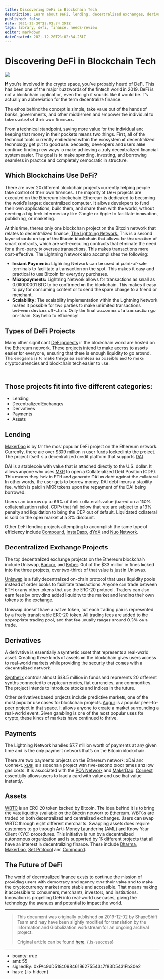 ```yaml
---
title: Discovering DeFi in Blockchain Tech
description: Learn about DeFi, lending, decentralized exchanges, derivatives, and more.
published: false
date: 2021-12-20T23:02:34.251Z
tags: library, defi, finance, needs-review
editor: markdown
dateCreated: 2021-12-20T23:02:34.251Z
---
```


# Discovering DeFi in Blockchain Tech

![](https://assets.website-files.com/5e9a09610b7dce71f87f7f17/5e9a22d15b73a1572ff26959_5e997ceee2013b7e140402e6_1_7tRdedJZQtryuJRrCOotIw%2520(1).png)

**If** you’re involved in the crypto space, you’ve probably heard of DeFi. This has been one of the major buzzwords of the fintech world in 2019. DeFi is not a blockchain application, even though it sounds like it would be. It’s actually an abbreviation for the term decentralize finance.

The ethos behind the concept is simple, take value out of the hands of banks, governments, and other middlemen and empower the individual to take control of their own finances.

From a technical standpoint, saving more value for the individual and keeping that money in their pockets means two things. First, all of the technical tools currently embedded within the ecosystem of decentralized technology get put to good use. Secondly, developers and users alike continue finding new ways to make achieving a truly decentralized financial system easier. The goal is to make spending, investing, and borrowing seamless in practice and completely democratic in structure.

## Which Blockchains Use DeFi?

There are over 20 different blockchain projects currently helping people take control of their own finances. The majority of DeFi projects are executed on the Ethereum blockchain. Ethereum is dedicated to becoming the world’s largest decentralized computer. It allows developers to fund their own applications, build them, and share them with the world, without needing a big tech intermediary like Google or Apple to facilitate innovation, publishing, or marketing.

At this time, there’s only one blockchain project on the Bitcoin network that relates to decentralized finance, [The Lightning Network.](https://lightning.network/lightning-network-summary.pdf) This is a second layer of code on top of the Bitcoin blockchain that allows for the creation of smart contracts, which are self-executing contracts that eliminate the need for a third-party to oversee transactions. This makes transactions more cost-effective. The Lightning Network also accomplishes the following:

* **Instant Payments:** Lightning Network can be used at point-of-sale terminals to facilitate a transaction on the spot. This makes it easy and practical to use Bitcoin for everyday purchases.
* **Micropayments:** Lightning Network allows for transactions as small as 0.00000001 BTC to be confirmed on the blockchain. This makes it easy to pay for consuming content or to send the spare change to a friend or merchant.
* **Scalability:** The scalability implementation within the Lightning Network makes it possible for two parties to make unlimited transactions between devices off-chain. Only the final outcomes of a transaction go on-chain. Say hello to efficiency!

## Types of DeFi Projects

Many other significant [DeFi projects](https://defipulse.com/) in the blockchain world are hosted on the Ethereum network. These projects intend to make access to assets easier for everyone, ensuring that there is enough liquidity to go around. The endgame is to make things as seamless as possible and to make cryptocurrencies and blockchain tech easier to use.

## **<br/>Those projects fit into five different categories:**

* Lending
* Decentralized Exchanges
* Derivatives
* Payments
* Assets

## Lending

[MakerDao](https://makerdao.com/en/) is by far the most popular DeFi project on the Ethereum network. Currently, there are over $309 million in user funds locked into the project. The project itself is a decentralized credit platform that supports [DAI](https://coincap.io/assets/dai).

DAI is a stablecoin with value that is attached directly to the U.S. dollar. It allows anyone who uses [MKR](https://coincap.io/assets/maker) to open a Collateralized Debt Position (CDP). This means they lock in ETH and generate DAI as debt against the collateral. In other words, the user gets to borrow money. DAI debt incurs a stability fee, which is paid in MKR tokens upon the repayment of the DAI being borrowed.

Users can borrow up to 66% of their collateral’s value (based on a 150% collateralization ratio). CDPs that fall below that rate are subject to a 13% penalty and liquidation to bring the CDP out of default. Liquidated collateral is sold on the open market at a 3% discount.

Other DeFi lending projects attempting to accomplish the same type of efficiency include [Compound](https://compound.finance/), [InstaDapp](https://instadapp.io/), [dYdX](https://dydx.exchange/) and [Nuo Network](https://www.nuo.network/).

## Decentralized Exchange Projects

The top decentralized exchange projects on the Ethereum blockchain include Uniswap, [Bancor](https://www.bancor.network/), and [Kyber](https://kyber.network/). Out of the $33 million in fines locked into the three projects, over two-thirds of that value is just in Uniswap.

[Uniswap](https://uniswap.io/) is a fully decentralized on-chain protocol that uses liquidity pools instead of order books to facilitate transactions. Anyone can trade between ETH or any other tokens that use the ERC-20 protocol. Traders can also earn fees by providing added liquidity to the market and lending their own tokens to the exchange.

Uniswap doesn’t have a native token, but each trading pair is represented by a freely transferable ERC-20 token. All trading fees are added to the appropriate trading pool, and that fee usually ranges around 0.3% on a trade.

## Derivatives

A derivative is essentially a synthetic asset that represents a real-world asset. Creating these kinds of assets on the blockchain gives users access to real-world markets while providing the security that comes with a decentralized network.

[Synthetix](https://www.synthetix.io/) controls almost $88.5 million in funds and represents 20 different synths connected to cryptocurrencies, fiat currencies, and commodities. The project intends to introduce stocks and indices in the future.

Other derivatives based projects include predictive markets, one of the most popular use cases for blockchain projects. [Augur](https://www.augur.net/) is a popular peer-to-peer project in that space. It allows anyone to create a market surrounding a real-world event. Given gambling is one of the most popular uses for crypto, these kinds of markets have continued to thrive.

## Payments

The Lightning Network handles $7.7 million worth of payments at any given time and is the only payment network that’s on the Bitcoin blockchain.

There are two payments projects on the Ethereum network: xDai and Connext. [xDai](https://www.xdaichain.com/) is a sidechain project with five-second block times and low gas costs. It is associated with the [POA Network](https://www.poa.network/) and [MakerDao](https://makerdao.com/en/). [Connext](https://connext.network/) essentially allows users to load a card with value and use that value instantly.

## Assets

[WBTC](https://www.wbtc.network/) is an ERC-20 token backed by Bitcoin. The idea behind it is to bring the vast liquidity available on the Bitcoin network to Ethereum. WBTCs are traded on both decentralized and centralized exchanges. Users can swap WBTC through eight different merchants. Swapping assets does require customers to go through Anti-Money Laundering (AML) and Know Your Client (KYC) procedures. This initiative is run by a decentralized autonomous organization and is supported by 16 different projects that all have an interest in decentralizing finance. These include [Dharma](https://www.dharma.io/), [MakerDao](https://makerdao.com/en/), [Set Protocol](https://www.tokensets.com/) and [Compound](https://compound.finance/).

## The Future of DeFi

The world of decentralized finance exists to continue the mission of providing users with democracy and agency over their value and to make the cryptocurrency market more stable and accessible. That means making it accessible to consumers, merchants, investors, and institutions. Innovation is propelling DeFi into real-world use cases, giving the technology the avenues and potential to impact the world.<br/> 

---

> This document was originally published on 2019-12-02 by ShapeShift Team and may have been slightly modified for translation by the Information and Globalization workstream for an ongoing archival project.
>
> Original article can be found [here](https://shapeshift.com/library/discovering-defi-in-blockchain-tech).
{.is-success}

---

- bounty: true
- amt: 55
- signedBy: 0xFAc9dD5194098461B627554347f83D5431Fb30e2
- hash: 
{.is-hidden}